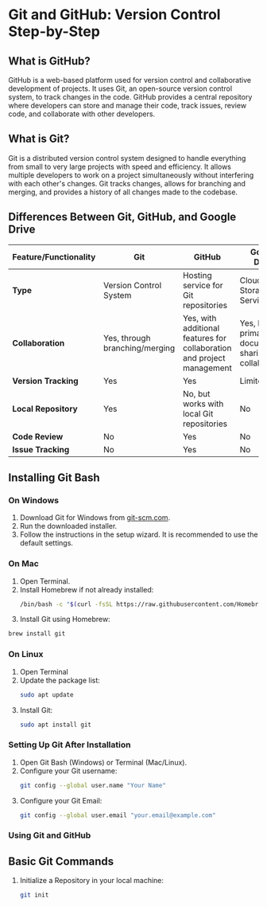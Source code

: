 # Git and GitHub: Version Control Step-by-Step

## What is GitHub?

GitHub is a web-based platform used for version control and collaborative development of projects. It uses Git, an open-source version control system, to track changes in the code. GitHub provides a central repository where developers can store and manage their code, track issues, review code, and collaborate with other developers.

## What is Git?

Git is a distributed version control system designed to handle everything from small to very large projects with speed and efficiency. It allows multiple developers to work on a project simultaneously without interfering with each other's changes. Git tracks changes, allows for branching and merging, and provides a history of all changes made to the codebase.

## Differences Between Git, GitHub, and Google Drive

| Feature/Functionality | Git                          | GitHub                        | Google Drive                    |
|-----------------------|------------------------------|-------------------------------|---------------------------------|
| **Type**              | Version Control System       | Hosting service for Git repositories | Cloud Storage Service           |
| **Collaboration**     | Yes, through branching/merging | Yes, with additional features for collaboration and project management | Yes, but primarily for document sharing and collaboration |
| **Version Tracking**  | Yes                          | Yes                           | Limited                         |
| **Local Repository**  | Yes                          | No, but works with local Git repositories | No                              |
| **Code Review**       | No                           | Yes                           | No                              |
| **Issue Tracking**    | No                           | Yes                           | No                              |

## Installing Git Bash

### On Windows

1. Download Git for Windows from [git-scm.com](https://git-scm.com/download/win).
2. Run the downloaded installer.
3. Follow the instructions in the setup wizard. It is recommended to use the default settings.

### On Mac

1. Open Terminal.
2. Install Homebrew if not already installed:
   ```sh
   /bin/bash -c "$(curl -fsSL https://raw.githubusercontent.com/Homebrew/install/HEAD/install.sh)"
3. Install Git using Homebrew:
  ```sh
  brew install git
  ```
### On Linux
1. Open Terminal
2. Update the package list:
   ```sh
   sudo apt update
   ```
3. Install Git:
   ```sh
   sudo apt install git
   ```
### Setting Up Git After Installation
1. Open Git Bash (Windows) or Terminal (Mac/Linux).
2. Configure your Git username:
   ```sh
   git config --global user.name "Your Name"
   ```
3. Configure your Git Email:
   ```sh
   git config --global user.email "your.email@example.com"
   ```

### Using Git and GitHub
## Basic Git Commands
1. Initialize a Repository in your local machine:
   ```sh
   git init
   ```
  
